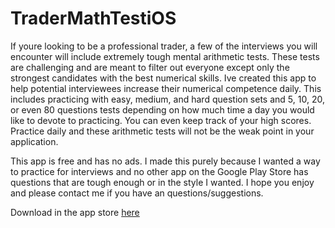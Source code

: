 # TraderMathTestiOS

If youre looking to be a professional trader, a few of the interviews you will encounter will include extremely tough mental arithmetic tests. These tests are challenging and are meant to filter out everyone except only the strongest candidates with the best numerical skills. Ive created this app to help potential interviewees increase their numerical competence daily. This includes practicing with easy, medium, and hard question sets and 5, 10, 20, or even 80 questions tests depending on how much time a day you would like to devote to practicing. You can even keep track of your high scores. Practice daily and these arithmetic tests will not be the weak point in your application.

This app is free and has no ads. I made this purely because I wanted a way to practice for interviews and no other app on the Google Play Store has questions that are tough enough or in the style I wanted. I hope you enjoy and please contact me if you have an questions/suggestions.


Download in the app store [here](https://itunes.apple.com/us/app/trader-math-test/id1122059357?mt=8&ign-mpt=uo%3D4)
